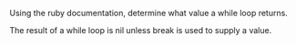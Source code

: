 Using the ruby documentation, determine what value a while loop returns.


The result of a while loop is nil unless break is used to supply a value.
